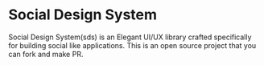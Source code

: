 # Social Design System


Social Design System(sds) is an Elegant UI/UX library crafted specifically for building social like applications. This is an open source project that you can fork and make PR.



